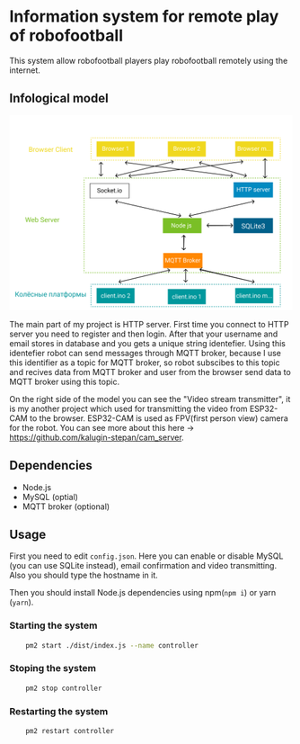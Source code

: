 # Information system for remote play of robofootball

This system allow robofootball players play robofootball remotely using the internet.

## Infological model

![Image of infological model](model.jpg "Infological model")

The main part of my project is HTTP server. First time you connect to HTTP server you need to register and then login.
After that your username and email stores in database and you gets a unique string identefier. Using this identefier 
robot can send messages through MQTT broker, because I use this identifier as a topic for MQTT broker, so robot subscibes
to this topic and recives data from MQTT broker and user from the browser send data to MQTT broker using this topic.

On the right side of the model you can see the "Video stream transmitter", it is my another project which used for transmitting
the video from ESP32-CAM to the browser. ESP32-CAM is used as FPV(first person view) camera for the robot. You can see more about this here -> https://github.com/kalugin-stepan/cam_server.

## Dependencies

* Node.js
* MySQL (optial)
* MQTT broker (optional)

## Usage

First you need to edit ```config.json```.
Here you can enable or disable MySQL (you can use SQLite instead), email confirmation and video transmitting.
Also you should type the hostname in it.

Then you should install Node.js dependencies using npm(```npm i```) or yarn (```yarn```).

### Starting the system
```bash
    pm2 start ./dist/index.js --name controller
```

### Stoping the system

```bash
    pm2 stop controller
```

### Restarting the system

```bash
    pm2 restart controller
```
